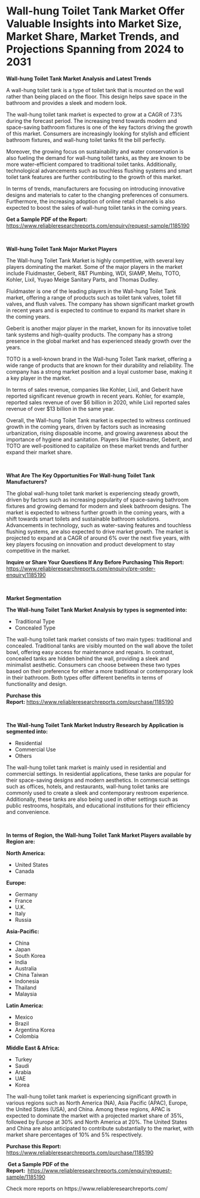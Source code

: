<p><h1>Wall-hung Toilet Tank Market Offer Valuable Insights into Market Size, Market Share, Market Trends, and Projections Spanning from 2024 to 2031</h1></p><p><strong>Wall-hung Toilet Tank Market Analysis and Latest Trends</strong></p>
<p><p>A wall-hung toilet tank is a type of toilet tank that is mounted on the wall rather than being placed on the floor. This design helps save space in the bathroom and provides a sleek and modern look. </p><p>The wall-hung toilet tank market is expected to grow at a CAGR of 7.3% during the forecast period. The increasing trend towards modern and space-saving bathroom fixtures is one of the key factors driving the growth of this market. Consumers are increasingly looking for stylish and efficient bathroom fixtures, and wall-hung toilet tanks fit the bill perfectly. </p><p>Moreover, the growing focus on sustainability and water conservation is also fueling the demand for wall-hung toilet tanks, as they are known to be more water-efficient compared to traditional toilet tanks. Additionally, technological advancements such as touchless flushing systems and smart toilet tank features are further contributing to the growth of this market.</p><p>In terms of trends, manufacturers are focusing on introducing innovative designs and materials to cater to the changing preferences of consumers. Furthermore, the increasing adoption of online retail channels is also expected to boost the sales of wall-hung toilet tanks in the coming years.</p></p>
<p><strong>Get a Sample PDF of the Report:&nbsp;</strong> <a href="https://www.reliableresearchreports.com/enquiry/request-sample/1185190">https://www.reliableresearchreports.com/enquiry/request-sample/1185190</a></p>
<p>&nbsp;</p>
<p><strong>Wall-hung Toilet Tank Major Market Players</strong></p>
<p><p>The Wall-hung Toilet Tank Market is highly competitive, with several key players dominating the market. Some of the major players in the market include Fluidmaster, Geberit, R&T Plumbing, WDI, SIAMP, Meitu, TOTO, Kohler, Lixil, Yuyao Meige Sanitary Parts, and Thomas Dudley.</p><p>Fluidmaster is one of the leading players in the Wall-hung Toilet Tank market, offering a range of products such as toilet tank valves, toilet fill valves, and flush valves. The company has shown significant market growth in recent years and is expected to continue to expand its market share in the coming years.</p><p>Geberit is another major player in the market, known for its innovative toilet tank systems and high-quality products. The company has a strong presence in the global market and has experienced steady growth over the years.</p><p>TOTO is a well-known brand in the Wall-hung Toilet Tank market, offering a wide range of products that are known for their durability and reliability. The company has a strong market position and a loyal customer base, making it a key player in the market.</p><p>In terms of sales revenue, companies like Kohler, Lixil, and Geberit have reported significant revenue growth in recent years. Kohler, for example, reported sales revenue of over $6 billion in 2020, while Lixil reported sales revenue of over $13 billion in the same year.</p><p>Overall, the Wall-hung Toilet Tank market is expected to witness continued growth in the coming years, driven by factors such as increasing urbanization, rising disposable income, and growing awareness about the importance of hygiene and sanitation. Players like Fluidmaster, Geberit, and TOTO are well-positioned to capitalize on these market trends and further expand their market share.</p></p>
<p>&nbsp;</p>
<p><strong>What Are The Key Opportunities For Wall-hung Toilet Tank Manufacturers?</strong></p>
<p><p>The global wall-hung toilet tank market is experiencing steady growth, driven by factors such as increasing popularity of space-saving bathroom fixtures and growing demand for modern and sleek bathroom designs. The market is expected to witness further growth in the coming years, with a shift towards smart toilets and sustainable bathroom solutions. Advancements in technology, such as water-saving features and touchless flushing systems, are also expected to drive market growth. The market is projected to expand at a CAGR of around 6% over the next five years, with key players focusing on innovation and product development to stay competitive in the market.</p></p>
<p><strong>Inquire or Share Your Questions If Any Before Purchasing This Report:</strong> <a href="https://www.reliableresearchreports.com/enquiry/pre-order-enquiry/1185190">https://www.reliableresearchreports.com/enquiry/pre-order-enquiry/1185190</a></p>
<p>&nbsp;</p>
<p><strong>Market Segmentation</strong></p>
<p><strong>The Wall-hung Toilet Tank Market Analysis by types is segmented into:</strong></p>
<p><ul><li>Traditional Type</li><li>Concealed Type</li></ul></p>
<p><p>The wall-hung toilet tank market consists of two main types: traditional and concealed. Traditional tanks are visibly mounted on the wall above the toilet bowl, offering easy access for maintenance and repairs. In contrast, concealed tanks are hidden behind the wall, providing a sleek and minimalist aesthetic. Consumers can choose between these two types based on their preference for either a more traditional or contemporary look in their bathroom. Both types offer different benefits in terms of functionality and design.</p></p>
<p><strong>Purchase this Report:&nbsp;</strong><a href="https://www.reliableresearchreports.com/purchase/1185190">https://www.reliableresearchreports.com/purchase/1185190</a></p>
<p>&nbsp;</p>
<p><strong>The Wall-hung Toilet Tank Market Industry Research by Application is segmented into:</strong></p>
<p><ul><li>Residential</li><li>Commercial Use</li><li>Others</li></ul></p>
<p><p>The wall-hung toilet tank market is mainly used in residential and commercial settings. In residential applications, these tanks are popular for their space-saving designs and modern aesthetics. In commercial settings such as offices, hotels, and restaurants, wall-hung toilet tanks are commonly used to create a sleek and contemporary restroom experience. Additionally, these tanks are also being used in other settings such as public restrooms, hospitals, and educational institutions for their efficiency and convenience.</p></p>
<p>&nbsp;</p>
<p><strong>In terms of Region, the Wall-hung Toilet Tank Market Players available by Region are:</strong></p>
<p>
    <p> <strong> North America: </strong>
        <ul>
            <li>United States</li>
            <li>Canada</li>
        </ul>
        </p> 
    <p> <strong> Europe: </strong>
        <ul>
            <li>Germany</li>
            <li>France</li>
            <li>U.K.</li>
            <li>Italy</li>
            <li>Russia</li>
        </ul>
        </p> 
    <p> <strong> Asia-Pacific: </strong>
        <ul>
            <li>China</li>
            <li>Japan</li>
            <li>South Korea</li>
            <li>India</li>
            <li>Australia</li>
            <li>China Taiwan</li>
            <li>Indonesia</li>
            <li>Thailand</li>
            <li>Malaysia</li>
        </ul>
        </p> 
    <p> <strong> Latin America: </strong>
        <ul>
            <li>Mexico</li>
            <li>Brazil</li>
            <li>Argentina Korea</li>
            <li>Colombia</li>
        </ul>
        </p> 
    <p> <strong> Middle East & Africa: </strong>
        <ul>
            <li>Turkey</li>
            <li>Saudi</li>
            <li>Arabia</li>
            <li>UAE</li>
            <li>Korea</li>
        </ul>
    </p>
    </p>
<p><p>The wall-hung toilet tank market is experiencing significant growth in various regions such as North America (NA), Asia Pacific (APAC), Europe, the United States (USA), and China. Among these regions, APAC is expected to dominate the market with a projected market share of 35%, followed by Europe at 30% and North America at 20%. The United States and China are also anticipated to contribute substantially to the market, with market share percentages of 10% and 5% respectively.</p></p>
<p><strong>Purchase this Report: </strong><a href="https://www.reliableresearchreports.com/purchase/1185190">https://www.reliableresearchreports.com/purchase/1185190</a></p>
<p>&nbsp;<strong>Get a Sample PDF of the Report:&nbsp;&nbsp;</strong><a href="https://www.reliableresearchreports.com/enquiry/request-sample/1185190">https://www.reliableresearchreports.com/enquiry/request-sample/1185190</a></p>
<p><strong></strong></p>
<p>Check more reports on https://www.reliableresearchreports.com/</p>
